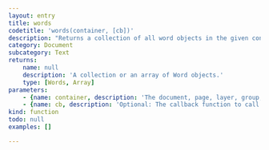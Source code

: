 ```yaml
---
layout: entry
title: words
codetitle: 'words(container, [cb])'
description: "Returns a collection of all word objects in the given container. The container object can be a Document, Page, Layer, Group, Story, Text Frame, Paragraph or Line.\nIf a callback function is given, `words()` calls this callback function on each word object of the given container. When the callback function returns false, the loop stops and the `words()` function returns an array of all words up to this point."
category: Document
subcategory: Text
returns:
    name: null
    description: 'A collection or an array of Word objects.'
    type: [Words, Array]
parameters:
    - {name: container, description: 'The document, page, layer, group, story, textFrame, paragraph or line instance to iterate the words in.', optional: false, type: [Document, Page, Layer, Group, Story, TextFrame, Paragraph, Line]}
    - {name: cb, description: 'Optional: The callback function to call with each word. When this function returns false the loop stops. Passed arguments: `word`, `loopCount`', optional: true, type: [Function]}
kind: function
todo: null
examples: []

---
```

